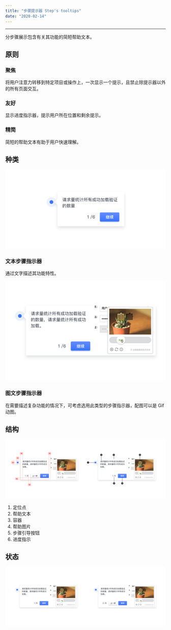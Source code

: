 ```yaml
---
title: "步骤提示器 Step's tooltips"
date: "2020-02-14"
---
```


---

分步骤展示包含有关其功能的简短帮助文本。

## 原则

### 聚焦

将用户注意力转移到特定项目或操作上，一次显示一个提示，且禁止除提示器以外的所有页面交互。

### 友好

显示进度指示器，提示用户所在位置和剩余提示。

### 精简

简短的帮助文本有助于用户快速理解。

## 种类

![step's-tooltips-1](./step's-tooltips-1.jpg)

### 文本步骤指示器

通过文字描述其功能特性。

![step's-tooltips-2](./step's-tooltips-2.jpg)

### 图文步骤指示器

在需要描述复杂功能的情况下，可考虑选用此类型的步骤指示器，配图可以是 Gif 动图。

## 结构 

![step's-tooltips-3](./step's-tooltips-3.jpg)

1. 定位点
2. 帮助文本
3. 容器
4. 帮助图片
5. 步骤引导按钮
6. 进度指示

## 状态

![step's-tooltips-4](./step's-tooltips-4.jpg)
